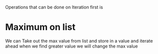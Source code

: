 Operations that can be done on Iteration first is 

# Maximum on list

We can Take out the max value from list and store in a value and iterate ahead when we find greater value we will change the  max value

